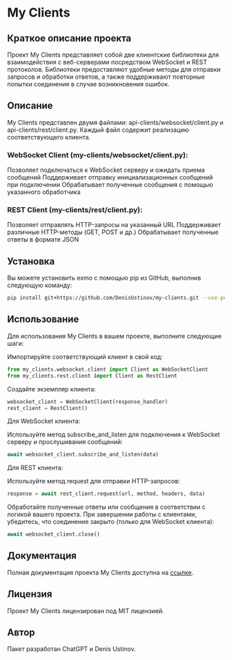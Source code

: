 # My Clients

## Краткое описание проекта

Проект My Clients представляет собой две клиентские библиотеки для взаимодействия с веб-серверами посредством WebSocket и REST протоколов. Библиотеки предоставляют удобные методы для отправки запросов и обработки ответов, а также поддерживают повторные попытки соединения в случае возникновения ошибок.

## Описание

My Clients представлен двумя файлами: api-clients/websocket/client.py и api-clients/rest/client.py. Каждый файл содержит реализацию соответствующего клиента.

### WebSocket Client (my-clients/websocket/client.py):

Позволяет подключаться к WebSocket серверу и ожидать приема сообщений
Поддерживает отправку инициализационных сообщений при подключении
Обрабатывает полученные сообщения с помощью указанного обработчика

### REST Client (my-clients/rest/client.py):

Позволяет отправлять HTTP-запросы на указанный URL
Поддерживает различные HTTP-методы (GET, POST и др.)
Обрабатывает полученные ответы в формате JSON

## Установка
Вы можете установить exmo с помощью pip из GitHub, выполнив следующую команду:
```bash
pip install git+https://github.com/DenisUstinov/my-clients.git --use-pep517
```

## Использование

Для использования My Clients в вашем проекте, выполните следующие шаги:

Импортируйте соответствующий клиент в свой код:

```python
from my_clients.websocket.client import Client as WebSocketClient
from my_clients.rest.client import Client as RestClient
```


Создайте экземпляр клиента:
```python
websocket_client = WebSocketClient(response_handler)
rest_client = RestClient()
```

Для WebSocket клиента:

Используйте метод subscribe_and_listen для подключения к WebSocket серверу и прослушивания сообщений:
```python
await websocket_client.subscribe_and_listen(data)
```

Для REST клиента:

Используйте метод request для отправки HTTP-запросов:
```python
response = await rest_client.request(url, method, headers, data)
```

Обработайте полученные ответы или сообщения в соответствии с логикой вашего проекта.
При завершении работы с клиентами, убедитесь, что соединение закрыто (только для WebSocket клиента):

```python
await websocket_client.close()
```

## Документация

Полная документация проекта My Clients доступна на [ссылке](https://github.com/DenisUstinov/my-clients/blob/main/README.md).

## Лицензия

Проект My Clients лицензирован под MIT лицензией.

## Автор
Пакет разработан ChatGPT и Denis Ustinov.